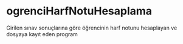 # ogrenciHarfNotuHesaplama
Girilen sınav sonuçlarına göre öğrencinin harf notunu hesaplayan ve dosyaya kayıt eden program
